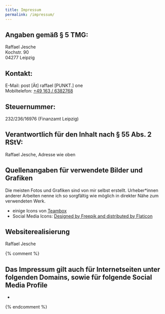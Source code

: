 ```yaml
---
title: Impressum
permalink: /impressum/
---
```


## Angaben gemäß § 5 TMG:

Raffael Jesche  
Kochstr. 90  
04277 Leipzig

## Kontakt:

E-Mail: <span class="mail">post [Ät] raffael [PUNKT.] one</span>  
Mobiltelefon: [+49 163 / 6382768](tel:+491636382768)


## Steuernummer:

232/236/16976 (Finanzamt Leipzig)

## Verantwortlich für den Inhalt nach § 55 Abs. 2 RStV:

Raffael Jesche, Adresse wie oben

## Quellenangaben für verwendete Bilder und Grafiken

Die meisten Fotos und Grafiken sind von mir selbst erstellt. Urheber*innen anderer Arbeiten nenne ich so sorgfältig wie möglich in direkter Nähe zum verwendeten Werk.

* einige Icons von [Teambox](https://github.com/teambox/Free-file-icons)
* Social Media Icons: [Designed by Freepik and distributed by Flaticon](http://www.flaticon.com/)


## Websiterealisierung

Raffael Jesche

{% comment %}
## Das Impressum gilt auch für Internetseiten unter folgenden Domains, sowie für folgende Social Media Profile

* 
{% endcomment %}
